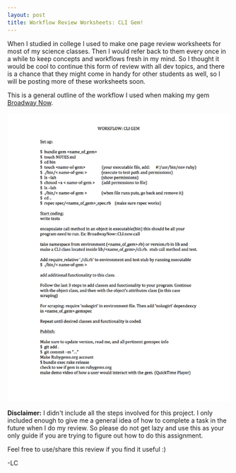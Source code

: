 ```yaml
---
layout: post
title: Workflow Review Worksheets: CLI Gem!
---
```

When I studied in college I used to make one page review worksheets for most of my science classes. Then I would refer back to them every once in a while to keep concepts and workflows fresh in my mind. So I thought it would be cool to continue this form of review with all dev topics, and there is a chance that they might come in handy for other students as well, so I will be posting more of these worksheets soon.


This is a general outline of the workflow I used when making my gem [Broadway Now](https://github.com/lcorr8/broadway-now-cli-gem). 


![CLI Gem Workflow](/images/workflow-cli-gem.jpg "CLI Gem Workflow")

**Disclaimer:** I didn't include all the steps involved for this project. I only included enough to give me a general idea of how to complete a task in the future when I do my review. So please do not get lazy and use this as your only guide if you are trying to figure out how to do this assignment.

Feel free to use/share this review if you find it useful :)

-LC
